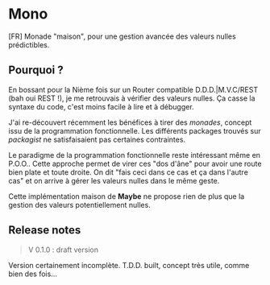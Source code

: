 # Mono

[FR]
Monade "maison", pour une gestion avancée des valeurs nulles prédictibles.

## Pourquoi ?

En bossant pour la Nième fois sur un Router compatible D.D.D.|M.V.C/REST (bah oui REST !), je me retrouvais à vérifier des valeurs nulles.
Ça casse la syntaxe du code, c'est moins facile à lire et à débugger.

J'ai re-découvert récemment les bénéfices à tirer des _monades_, concept issu de la programmation fonctionnelle.
Les différents packages trouvés sur _packagist_ ne satisfaisaient pas certaines contraintes.

Le paradigme de la programmation fonctionnelle reste intéressant même en P.O.O..
Cette approche permet de virer ces "dos d'âne" pour avoir une route bien plate et toute droite.
On dit "fais ceci dans ce cas et ça dans l'autre cas" et on arrive à gérer les valeurs nulles dans le même geste.

Cette implémentation maison de **Maybe** ne propose rien de plus que la gestion des valeurs potentiellement nulles.

## Release notes

> V 0.1.0 : draft version

Version certainement incomplète.
T.D.D. built, concept très utile, comme bien des fois...
